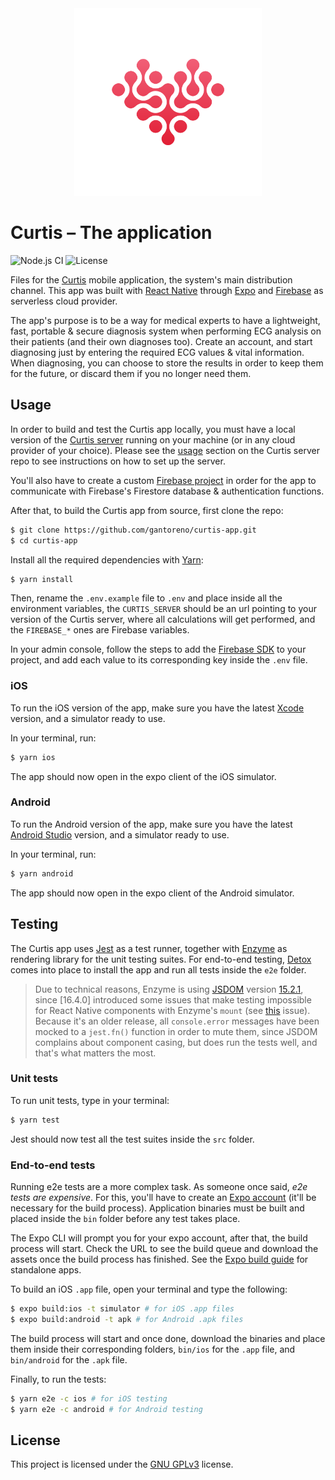 <div align="center">
  <img src="assets/logo.svg" width="300" height="300"></img>
</div>

# Curtis – The application

![Node.js CI](https://github.com/gantoreno/curtis-app/workflows/Node.js%20CI/badge.svg) ![License](https://img.shields.io/github/license/gantoreno/curtis-app)

Files for the [Curtis](https://github.com/gantoreno/curtis-engine) mobile application, the system's main distribution channel. This app was built with [React Native](https://reactnative.dev/) through [Expo](https://expo.io/) and [Firebase](https://firebase.google.com/) as serverless cloud provider.

The app's purpose is to be a way for medical experts to have a lightweight, fast, portable & secure diagnosis system when performing ECG analysis on their patients (and their own diagnoses too). Create an account, and start diagnosing just by entering the required ECG values & vital information. When diagnosing, you can choose to store the results in order to keep them for the future, or discard them if you no longer need them.

## Usage

In order to build and test the Curtis app locally, you must have a local version of the [Curtis server](https://github.com/gantoreno/curtis-server) running on your machine (or in any cloud provider of your choice). Please see the [usage](https://github.com/gantoreno/curtis-server#usage) section on the Curtis server repo to see instructions on how to set up the server.

You'll also have to create a custom [Firebase project](https://console.firebase.google.com/) in order for the app to communicate with Firebase's Firestore database & authentication functions.

After that, to build the Curtis app from source, first clone the repo:

```sh
$ git clone https://github.com/gantoreno/curtis-app.git
$ cd curtis-app
```

Install all the required dependencies with [Yarn](https://yarnpkg.com/):

```sh
$ yarn install
```

Then, rename the `.env.example` file to `.env` and place inside all the environment variables, the `CURTIS_SERVER` should be an url pointing to your version of the Curtis server, where all calculations will get performed, and the `FIREBASE_*` ones are Firebase variables.

In your admin console, follow the steps to add the [Firebase SDK](https://firebase.google.com/docs/web/setup?hl=es) to your project, and add each value to its corresponding key inside the `.env` file.

### iOS

To run the iOS version of the app, make sure you have the latest [Xcode](https://developer.apple.com/xcode/) version, and a simulator ready to use.

In your terminal, run:

```sh
$ yarn ios
```

The app should now open in the expo client of the iOS simulator.

### Android

To run the Android version of the app, make sure you have the latest [Android Studio](https://developer.android.com/studio?hl=es-419&gclid=Cj0KCQiA6t6ABhDMARIsAONIYyzR_TZ4XM8PJdM1ihZAC2up8BVMKTw0U2nVquJAN5fi2rpxaCGNYpMaAiRkEALw_wcB&gclsrc=aw.ds) version, and a simulator ready to use.

In your terminal, run:

```sh
$ yarn android
```

The app should now open in the expo client of the Android simulator.

## Testing

The Curtis app uses [Jest](https://jestjs.io/) as a test runner, together with [Enzyme](https://enzymejs.github.io/enzyme/) as rendering library for the unit testing suites. For end-to-end testing, [Detox](https://github.com/wix/Detox) comes into place to install the app and run all tests inside the `e2e` folder.

> Due to technical reasons, Enzyme is using [JSDOM](https://github.com/jsdom/jsdom/releases) version [15.2.1](https://github.com/jsdom/jsdom/releases/tag/15.2.1), since [16.4.0] introduced some issues that make testing impossible for React Native components with Enzyme's `mount` (see [this](https://github.com/enzymejs/enzyme/issues/2437) issue). Because it's an older release, all `console.error` messages have been mocked to a `jest.fn()` function in order to mute them, since JSDOM complains about component casing, but does run the tests well, and that's what matters the most.

### Unit tests

To run unit tests, type in your terminal:

```sh
$ yarn test
```

Jest should now test all the test suites inside the `src` folder.

### End-to-end tests

Running e2e tests are a more complex task. As someone once said, _e2e tests are expensive_. For this, you'll have to create an [Expo account](https://expo.io/signup) (it'll be necessary for the build process). Application binaries must be built and placed inside the `bin` folder before any test takes place.

The Expo CLI will prompt you for your expo account, after that, the build process will start. Check the URL to see the build queue and download the assets once the build process has finished. See the [Expo build guide](https://docs.expo.io/distribution/building-standalone-apps/) for standalone apps.

To build an iOS `.app` file, open your terminal and type the following:

```sh
$ expo build:ios -t simulator # for iOS .app files
$ expo build:android -t apk # for Android .apk files
```

The build process will start and once done, download the binaries and place them inside their corresponding folders, `bin/ios` for the `.app` file, and `bin/android` for the `.apk` file.

Finally, to run the tests:

```sh
$ yarn e2e -c ios # for iOS testing
$ yarn e2e -c android # for Android testing
```

## License

This project is licensed under the [GNU GPLv3](https://www.gnu.org/licenses/gpl-3.0.html) license.
